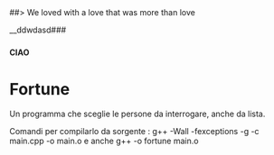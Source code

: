 ##

##

##> We loved with a love that was more than love

__ddwdasd###

###

****CIAO****

###

###

# Fortune
Un programma che  sceglie le persone da interrogare, anche da lista.

Comandi per compilarlo da sorgente :
g++ -Wall -fexceptions -g  -c main.cpp -o main.o e anche
g++  -o fortune main.o

